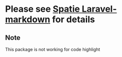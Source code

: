 # Please see [Spatie Laravel-markdown](https://spatie.be/docs/laravel-markdown/v1/introduction) for details

## Note
This package is not working for code highlight

